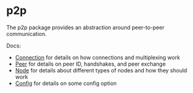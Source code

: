 # p2p

The p2p package provides an abstraction around peer-to-peer communication.

Docs:

- [Connection](https://github.com/cometbft/cometbft/blob/v0.38.x/spec/p2p/legacy-docs/connection.md) for details on how connections and multiplexing work
- [Peer](https://github.com/cometbft/cometbft/blob/v0.38.x/spec/p2p/legacy-docs/node.md) for details on peer ID, handshakes, and peer exchange
- [Node](https://github.com/cometbft/cometbft/blob/v0.38.x/spec/p2p/legacy-docs/node.md) for details about different types of nodes and how they should work
- [Config](https://github.com/cometbft/cometbft/blob/v0.38.x/spec/p2p/legacy-docs/config.md) for details on some config option
